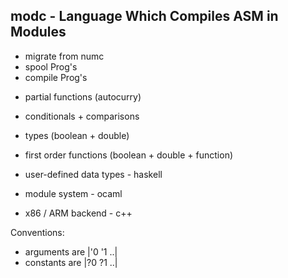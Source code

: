 ## modc - Language Which Compiles ASM in Modules

+ migrate from numc
+ spool Prog's
+ compile Prog's

- partial functions (autocurry)

- conditionals + comparisons
- types (boolean + double)
- first order functions (boolean + double + function)

- user-defined data types - haskell
- module system - ocaml
- x86 / ARM backend - c++

Conventions:
- arguments are |'0 '1 ..|
- constants are |?0 ?1 ..|
